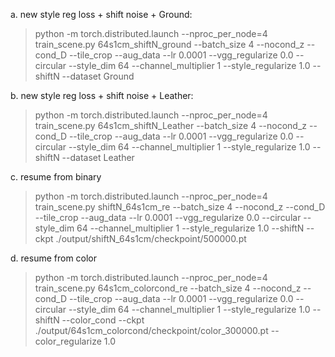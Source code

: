 

a. new style reg loss + shift noise + Ground:

>python -m torch.distributed.launch --nproc_per_node=4  train_scene.py 64s1cm_shiftN_ground --batch_size 4 --nocond_z --cond_D --tile_crop --aug_data --lr 0.0001 --vgg_regularize 0.0 --circular --style_dim 64 --channel_multiplier 1 --style_regularize 1.0 --shiftN --dataset Ground

b. new style reg loss + shift noise + Leather:

>python -m torch.distributed.launch --nproc_per_node=4  train_scene.py 64s1cm_shiftN_Leather --batch_size 4 --nocond_z --cond_D --tile_crop --aug_data --lr 0.0001 --vgg_regularize 0.0 --circular --style_dim 64 --channel_multiplier 1 --style_regularize 1.0 --shiftN --dataset Leather

c. resume from binary

>python -m torch.distributed.launch --nproc_per_node=4 train_scene.py shiftN_64s1cm_re --batch_size 4 --nocond_z --cond_D --tile_crop --aug_data --lr 0.0001 --vgg_regularize 0.0 --circular --style_dim 64 --channel_multiplier 1 --style_regularize 1.0 --shiftN --ckpt ./output/shiftN_64s1cm/checkpoint/500000.pt


d. resume from color

>python -m torch.distributed.launch --nproc_per_node=4 train_scene.py 64s1cm_colorcond_re --batch_size 4 --nocond_z --cond_D --tile_crop --aug_data --lr 0.0001 --vgg_regularize 0.0 --circular --style_dim 64 --channel_multiplier 1 --style_regularize 1.0 --shiftN --color_cond --ckpt ./output/64s1cm_colorcond/checkpoint/color_300000.pt --color_regularize 1.0

